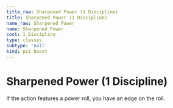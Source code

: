 ```yaml
---
title_raw: Sharpened Power (1 Discipline)
title: Sharpened Power (1 Discipline)
name_raw: Sharpened Power
name: Sharpened Power
cost: 1 Discipline
type: classes
subtype: 'null'
kind: psi boost
---
```


# Sharpened Power (1 Discipline)

If the action features a power roll, you have an edge on the roll.
